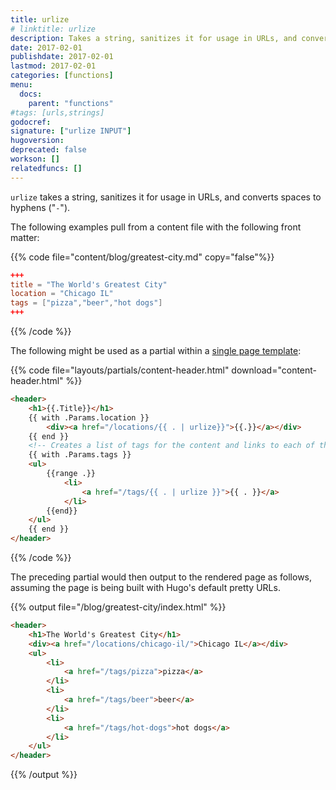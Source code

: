 ```yaml
---
title: urlize
# linktitle: urlize
description: Takes a string, sanitizes it for usage in URLs, and converts spaces to hyphens.
date: 2017-02-01
publishdate: 2017-02-01
lastmod: 2017-02-01
categories: [functions]
menu:
  docs:
    parent: "functions"
#tags: [urls,strings]
godocref:
signature: ["urlize INPUT"]
hugoversion:
deprecated: false
workson: []
relatedfuncs: []
---
```


`urlize` takes a string, sanitizes it for usage in URLs, and converts spaces to hyphens ("`-`").

The following examples pull from a content file with the following front matter:

{{% code file="content/blog/greatest-city.md" copy="false"%}}
```toml
+++
title = "The World's Greatest City"
location = "Chicago IL"
tags = ["pizza","beer","hot dogs"]
+++
```
{{% /code %}}

The following might be used as a partial within a [single page template][singletemplate]:

{{% code file="layouts/partials/content-header.html" download="content-header.html" %}}
```html
<header>
    <h1>{{.Title}}</h1>
    {{ with .Params.location }}
        <div><a href="/locations/{{ . | urlize}}">{{.}}</a></div>
    {{ end }}
    <!-- Creates a list of tags for the content and links to each of their pages -->
    {{ with .Params.tags }}
    <ul>
        {{range .}}
            <li>
                <a href="/tags/{{ . | urlize }}">{{ . }}</a>
            </li>
        {{end}}
    </ul>
    {{ end }}
</header>
```
{{% /code %}}

The preceding partial would then output to the rendered page as follows, assuming the page is being built with Hugo's default pretty URLs.

{{% output file="/blog/greatest-city/index.html" %}}
```html
<header>
    <h1>The World's Greatest City</h1>
    <div><a href="/locations/chicago-il/">Chicago IL</a></div>
    <ul>
        <li>
            <a href="/tags/pizza">pizza</a>
        </li>
        <li>
            <a href="/tags/beer">beer</a>
        </li>
        <li>
            <a href="/tags/hot-dogs">hot dogs</a>
        </li>
    </ul>
</header>
```
{{% /output %}}


[singletemplate]: /templates/single-page-templates/
